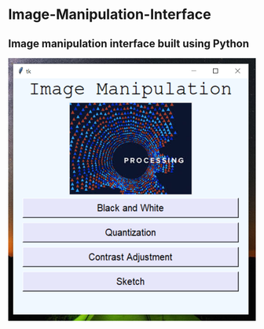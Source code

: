 # Image-Manipulation-Interface
## Image manipulation interface built using Python

![Optional Text](./Capture.PNG)
